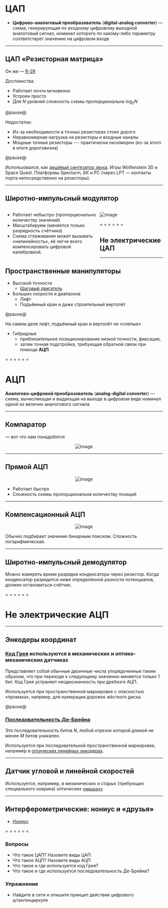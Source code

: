 <!-- -*- coding: utf-8 -*- -->
<span id="slides-title" hidden>АЦП и ЦАП</span>


ЦАП
===

* **Цифрово-аналоговый преобразователь** (**digital-analog converter**) — схема, генерирующая по входному цифровому выходной аналоговый сигнал, номинал которого по какому-либо параметру соответствует значению на цифровом входе

- - - - - -

## ЦАП «Резисторная матрица»

Он же — [R-2R](http://en.wikipedia.org/wiki/Resistor_ladder)

Достоинства:

- Работает почти мгновенно
- Устроен просто
- Для $N$ уровней сложность схемы пропорциональна $\log_2 N$

@pause@

Недостатки:

- Из-за необходимости в точных резисторах стоил дорого
- Неравномерная нагрузка на резисторы и входные каналы
- Мощные точные резисторы --- практически оксюморон (из-за этого в итоге дороговизна)

@pause@

Использовался, как [дешёвый синтезатор звука](http://ru.wikipedia.org/wiki/Covox). Игры Wolfenstein 3D и Space Quest. Платформы Specturm, БК и PC (через LPT — контакты порта непосредственно на резисторы).

- - - - - -

## Широтно-импульсный модулятор

<div style="float: left; width: 60%;">

- Работает небыстро (пропорционально количеству значений)
- Масштабируем (меняется только разрядность счётчика)
- Схема сглаживания может вызывать «нелинейность», её легче всего компенсировать цифровой калибровкой.
</div>

<div style="float: right; width: 40%;">

![image](images/14.wim.g.svg) <!--.element: style="width: 60%;" -->
</div>

= = = = = =

## Не электрические ЦАП

- - - - - -

## Пространственные манипуляторы

* Высокой точности
  * [Шаговый двигатель](http://ru.wikipedia.org/wiki/%D0%A8%D0%B0%D0%B3%D0%BE%D0%B2%D1%8B%D0%B9_%D0%B4%D0%B2%D0%B8%D0%B3%D0%B0%D1%82%D0%B5%D0%BB%D1%8C)
* Больших скорости и диапазона
  * Лифт
  * Подъёмный кран и даже строительный вертолёт

@pause@

На самом деле лифт, подъёмный кран и вертолёт не «слепые»

* Гибридные
  * приблизительное позиционирование низкой точности, фиксация,
  * затем точная подстройка, требующая обратной связи при помощи **АЦП**

= = = = = =

АЦП
===

**Аналогово-цифровой преобразователь** (**analog-digital converter**) — схема, вычисляющая и выдающая на выходе в цифровом виде номинал одной из величин аналогового сигнала

- - - - - -

## Компаратор

— вот что нам понадобится

<div style="text-align: center;">

![image](images/14.comparaor.svg) <!--.element: style="width: 60%;" -->
</div>


- - - - - -

## Прямой АЦП

<div style="text-align: center;">

![image](images/14.directadc.svg) <!--.element: style="width: 60%;" -->
</div>

- Работает быстро
- Сложность схемы пропорциональна количеству позиций

- - - - - -

## Компенсационный АЦП

<div style="text-align: center;">

![image](images/14.compenseadc.g.svg) <!--.element: style="width: 60%;" -->
</div>

Обычно подбирает значение бинарным поиском. Сложность логарифмическая.

- - - - - -

## Широтно-импульсный демодулятор

Можно измерять время разрядки конденсатора через резистор. Когда
конденсатор разрядится ниже определённой разности потенциалов, должен
остановиться счётчик.

= = = = = =

# Не электрические АЦП

- - - - - -

## Энкодеры координат

### [Код Грея](http://ru.wikipedia.org/wiki/%D0%9A%D0%BE%D0%B4_%D0%B3%D1%80%D0%B5%D1%8F) используются в механических и оптико-механических датчиках

Представляет собой обычные двоичные числа упорядоченные таким образом, что при переходе к следующему значению меняется только 1 бит. Код Грея устраняет неоднозначность при дребезге АЦП.

Используется при пространственной маркировке с опасностью «промаха», напрмер, для нумерации дорожек жёсткого диска.

@pause@

### [Последовательность Де-Брейна](http://ru.wikipedia.org/wiki/%D0%9F%D0%BE%D1%81%D0%BB%D0%B5%D0%B4%D0%BE%D0%B2%D0%B0%D1%82%D0%B5%D0%BB%D1%8C%D0%BD%D0%BE%D1%81%D1%82%D1%8C_%D0%B4%D0%B5_%D0%91%D1%80%D0%B5%D0%B9%D0%BD%D0%B0)

Это последовательность битов $N$, любой отрезок которой длиной не менее $M$ битов уникален.

Используется при последовательной пространственной маркировке, например в [оптических линейных энкодерах](https://www.renishaw.ru/ru/magnetic-encoders--6437).

- - - - - -

## Датчик угловой и линейной скоростей

Используется, например, в механических и старых (требующих специального коврика) оптических [«мышах»](http://ru.wikipedia.org/wiki/%D0%9A%D0%BE%D0%BC%D0%BF%D1%8C%D1%8E%D1%82%D0%B5%D1%80%D0%BD%D0%B0%D1%8F_%D0%BC%D1%8B%D1%88%D1%8C)

- - - - - -

## Интерферометрические: нониус и «друзья»

-  [Нониус](http://ru.wikipedia.org/wiki/%D0%9D%D0%BE%D0%BD%D0%B8%D1%83%D1%81)


= = = = = =

### Вопросы

* Что такое ЦАП? Назовите виды ЦАП
* Что такое АЦП? Назовите виды АЦП
* Что такое и где используется код Грея?
* Что такое и где используется последовательность Де-Брейна?

### Упражнения

* Найдите в сети и опишите принцип действия цифрового штангенциркуля
